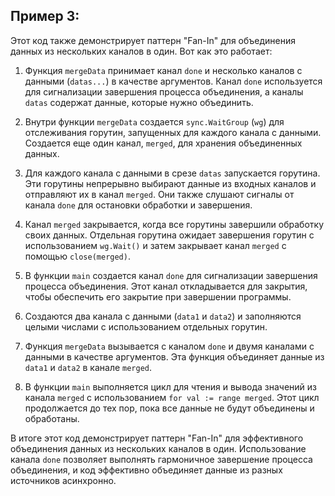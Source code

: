 ## Пример 3:
Этот код также демонстрирует паттерн "Fan-In" для объединения данных из нескольких каналов в один. Вот как это работает:

1. Функция `mergeData` принимает канал `done` и несколько каналов с данными (`datas...`) в качестве аргументов. Канал `done` используется для сигнализации завершения процесса объединения, а каналы `datas` содержат данные, которые нужно объединить.

2. Внутри функции `mergeData` создается `sync.WaitGroup` (`wg`) для отслеживания горутин, запущенных для каждого канала с данными. Создается еще один канал, `merged`, для хранения объединенных данных.

3. Для каждого канала с данными в срезе `datas` запускается горутина. Эти горутины непрерывно выбирают данные из входных каналов и отправляют их в канал `merged`. Они также слушают сигналы от канала `done` для остановки обработки и завершения.

4. Канал `merged` закрывается, когда все горутины завершили обработку своих данных. Отдельная горутина ожидает завершения горутин с использованием `wg.Wait()` и затем закрывает канал `merged` с помощью `close(merged)`.

5. В функции `main` создается канал `done` для сигнализации завершения процесса объединения. Этот канал откладывается для закрытия, чтобы обеспечить его закрытие при завершении программы.

6. Создаются два канала с данными (`data1` и `data2`) и заполняются целыми числами с использованием отдельных горутин.

7. Функция `mergeData` вызывается с каналом `done` и двумя каналами с данными в качестве аргументов. Эта функция объединяет данные из `data1` и `data2` в канале `merged`.

8. В функции `main` выполняется цикл для чтения и вывода значений из канала `merged` с использованием `for val := range merged`. Этот цикл продолжается до тех пор, пока все данные не будут объединены и обработаны.

В итоге этот код демонстрирует паттерн "Fan-In" для эффективного объединения данных из нескольких каналов в один. Использование канала `done` позволяет выполнять гармоничное завершение процесса объединения, и код эффективно объединяет данные из разных источников асинхронно.